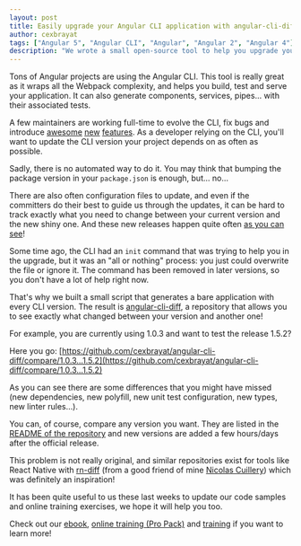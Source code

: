 ```yaml
---
layout: post
title: Easily upgrade your Angular CLI application with angular-cli-diff
author: cexbrayat
tags: ["Angular 5", "Angular CLI", "Angular", "Angular 2", "Angular 4"]
description: "We wrote a small open-source tool to help you upgrade your Angular CLI applications."
---
```


Tons of Angular projects are using the Angular CLI.
This tool is really great as it wraps all the Webpack complexity,
and helps you build, test and serve your application.
It can also generate components, services, pipes... with their associated tests.

A few maintainers are working full-time to evolve the CLI, fix bugs and introduce [awesome](/2017/08/10/angular-cli-1.3/) [new](/2017/09/14/angular-cli-1.4/) [features](/2017/11/03/angular-cli-1.5/).
As a developer relying on the CLI, you'll want to update the CLI version your project depends on
as often as possible.

Sadly, there is no automated way to do it.
You may think that bumping the package version in your `package.json` is enough, but... no...

There are also often configuration files to update,
and even if the committers do their best to guide us through the updates,
it can be hard to track exactly what you need to change between your current version
and the new shiny one.
And these new releases happen quite often
[as you can see](https://github.com/angular/angular-cli/releases)!

Some time ago, the CLI had an `init` command that was trying to help you in the upgrade,
but it was an "all or nothing" process: you just could overwrite the file or ignore it.
The command has been removed in later versions,
so you don't have a lot of help right now.

That's why we built a small script that generates a bare application with every CLI version.
The result is [angular-cli-diff](https://github.com/cexbrayat/angular-cli-diff),
a repository that allows you to see exactly what changed between your version and another one!

For example, you are currently using 1.0.3 and want to test the release 1.5.2?

Here you go: [https://github.com/cexbrayat/angular-cli-diff/compare/1.0.3...1.5.2](https://github.com/cexbrayat/angular-cli-diff/compare/1.0.3...1.5.2)

As you can see there are some differences that you might have missed (new dependencies, new polyfill, new unit test configuration, new types, new linter rules...).

You can, of course, compare any version you want.
They are listed in the [README of the repository](https://github.com/cexbrayat/angular-cli-diff) and new versions are added a few hours/days after the official release.

This problem is not really original, and similar repositories exist for tools like React Native with [rn-diff](https://github.com/ncuillery/rn-diff) (from a good friend of mine [Nicolas Cuillery](https://github.com/ncuillery)) which was definitely an inspiration!

It has been quite useful to us these last weeks to update our code samples and online training exercises,
we hope it will help you too.

Check out our [ebook](https://books.ninja-squad.com/angular), [online training (Pro Pack)](https://angular-exercises.ninja-squad.com/) and [training](http://ninja-squad.com/training/angular) if you want to learn more!

